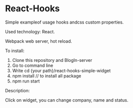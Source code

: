 # React-Hooks
Simple exampleof usage hooks andcss custom properties. 

Used technology: React.

Webpack web server, hot reload.

To install:
1. Clone this repository and BlogIn-server
2. Go to command line
3. Write cd {your path}/react-hooks-simple-widget
4. npm install // to install all package
5. npm run start

Description:

Click on widget, you can change company, name and status. 
